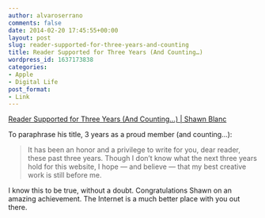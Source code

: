 ```yaml
---
author: alvaroserrano
comments: false
date: 2014-02-20 17:45:55+00:00
layout: post
slug: reader-supported-for-three-years-and-counting
title: Reader Supported for Three Years (And Counting…)
wordpress_id: 1637173838
categories:
- Apple
- Digital Life
post_format:
- Link
---
```


[Reader Supported for Three Years (And Counting…) | Shawn Blanc](http://shawnblanc.net/2014/02/reader-supported/)

To paraphrase his title, 3 years as a proud member (and counting...):



<blockquote>It has been an honor and a privilege to write for you, dear reader, these past three years. Though I don’t know what the next three years hold for this website, I hope — and believe — that my best creative work is still before me.</blockquote>



I know this to be true, without a doubt. Congratulations Shawn on an amazing achievement. The Internet is a much better place with you out there.
